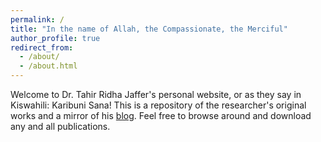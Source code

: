 ```yaml
---
permalink: /
title: "In the name of Allah, the Compassionate, the Merciful"
author_profile: true
redirect_from: 
  - /about/
  - /about.html
---
```


Welcome to Dr. Tahir Ridha Jaffer's personal website, or as they say in Kiswahili: Karibuni Sana! This is a repository of the researcher's original works and a mirror of his [blog](https://www.jaffer.ir). Feel free to browse around and download any and all publications.

